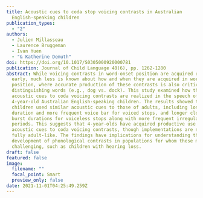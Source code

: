 ```yaml
---
title: Acoustic cues to coda stop voicing contrasts in Australian
  English-speaking children
publication_types:
  - "2"
authors:
  - Julien Millasseau
  - Laurence Bruggeman
  - Ivan Yuen
  - "& Katherine Demuth"
doi: https://doi.org/10.1017/S0305000920000781
publication: Journal of Child Language 48(6), pp. 1262-1280
abstract: While voicing contrasts in word-onset position are acquired relatively
  early, much less is known about how and when they are acquired in word-coda
  position, where accurate production of these contrasts is also critical for
  distinguishing words (e.g., dog vs. dock). This study examined how the
  acoustic cues to coda voicing contrasts are realized in the speech of
  4-year-old Australian English-speaking children. The results showed that
  children used similar acoustic cues to those of adults, including longer vowel
  duration and more frequent voice bar for voiced stops, and longer closure and
  burst durations for voiceless stops along with more frequent irregular pitch
  periods. This suggests that 4-year-olds have acquired productive use of the
  acoustic cues to coda voicing contrasts, though implementations are not yet
  fully adult-like. The findings have implications for understanding the
  development of phonological contrasts in populations for whom these may be
  challenging, such as children with hearing loss.
draft: false
featured: false
image:
  filename: ""
  focal_point: Smart
  preview_only: false
date: 2021-11-01T04:25:49.259Z
---
```

